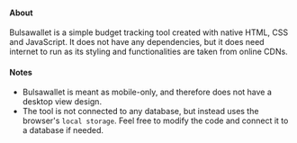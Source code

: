 <h4>About</h4>
Bulsawallet is a simple budget tracking tool created with native HTML, CSS and JavaScript. It does not have any dependencies, but it does need internet to run as its styling and functionalities are taken from online CDNs. 
<h4>Notes</h4>
<ul>
  <li>Bulsawallet is meant as mobile-only, and therefore does not have a desktop view design.</li>
  <li>The tool is not connected to any database, but instead uses the browser's <code>local storage</code>. Feel free to modify the code and connect it to a database if needed.</li>
</ul>  
